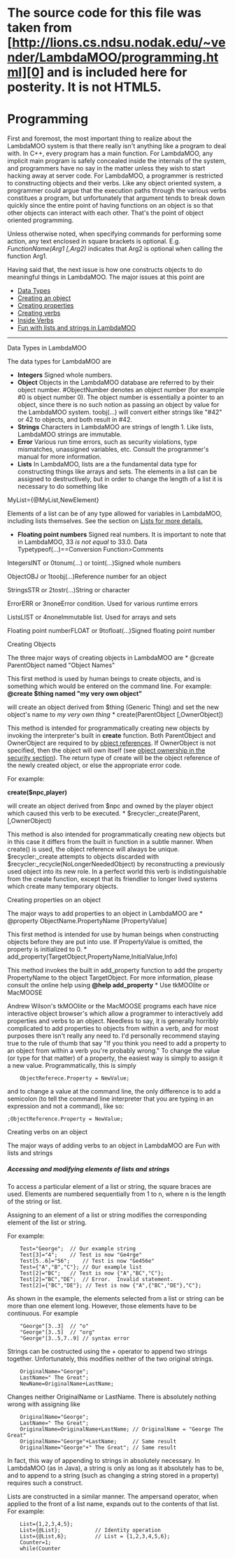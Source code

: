 # The source code for this file was taken from [http://lions.cs.ndsu.nodak.edu/~vender/LambdaMOO/programming.html][0] and is included here for posterity. It is not HTML5\.

# Programming

First and foremost, the most important thing to realize about the LambdaMOO 
system is that there really isn't anything like a program to deal with.
In C++, every program has a main function. For LambdaMOO, any implicit main
program is safely concealed inside the internals of the system, and programmers
have no say in the matter unless they wish to start hacking away at server code.
For LambdaMOO, a programmer is restricted to constructing objects and their verbs.
Like any object oriented system, a programmer could argue that the execution paths
through the various verbs constitues a program, but unfortunately that argument tends
to break down quickly since the entire point of having functions on an object is so that
other objects can interact with each other. That's the point of object oriented
programming.

Unless otherwise noted, when specifying commands for performing some action,
any text enclosed in square brackets is optional. E.g. _FunctionName(Arg1 \[,Arg2)_
indicates that Arg2 is optional when calling the function Arg1\.

Having said that, the next issue is how one constructs objects to do meaningful
things in LambdaMOO. The major issues at this point are

* [Data Types][1]
* [Creating an object][2]
* [Creating properties][3]
* [Creating verbs][4]
* [Inside Verbs][5]
* [Fun with lists and strings in LambdaMOO][6]

---

Data Types in LambdaMOO

The data types for LambdaMOO are
* **Integers** Signed whole numbers. 
* **Object** Objects in the LambdaMOO database are referred to
by their object number. \#ObjectNumber denotes an object number
(for example \#0 is object number 0). The object number is
essentially a pointer to an object, since there is no such
notion as passing an object by value for the LambdaMOO system.
toobj(...) will convert either strings like "\#42" or 42 to objects,
and both result in \#42\.
* **Strings** Characters in LambdaMOO are strings of length 1\.
Like lists, LambdaMOO strings are immutable.
* **Error** Various run time errors, such as security violations,
type mismatches, unassigned variables, etc. Consult the
programmer's manual for more information.
* **Lists** In LambdaMOO, lists are a the fundamental
data type for constructing things like arrays and sets.
The elements in a list can be assigned to destructively,
but in order to change the length of a list it is necessary to
do something like 

MyList={@MyList,NewElement}

Elements of a list can be of any type allowed for variables in
LambdaMOO, including lists themselves.
See the section on [Lists for more details.][6]
* **Floating point numbers** Signed real numbers.
It is important to note that in LambdaMOO,
33 _is not equal_ to 33.0\.
Data Typetypeof(...)==Conversion Function\>Comments

IntegersINT or 0tonum(...) or toint(...)Signed whole numbers

ObjectOBJ or 1toobj(...)Reference number for an object

StringsSTR or 2tostr(...)String or character

ErrorERR or 3noneError condition. Used for various runtime errors

ListsLIST or 4noneImmutable list. Used for arrays and sets

Floating point numberFLOAT or 9tofloat(...)Signed floating point number

Creating Objects

The three major ways of creating objects in LambdaMOO are 
* 
@create ParentObject named "Object Names"

This first method is used by human beings to create objects,
and is something which would be entered on the command line.
For example: **@create $thing named "my very own object"**

will create an object derived from $thing (Generic Thing)
and set the new object's name to _my very own thing_
* 
create(ParentObject \[,OwnerObject\])

This method is intended for programmatically creating new
objects by invoking the interpreter's built in **create**
function. Both ParentObject and OwnerObject are required to
by [object references][7].
If OwnerObject is not specified, then the object will own itself
(see [object ownership
in the security section][8]). The return type of create will
be the object reference of the newly created object, or else
the appropriate error code.

For example: 

**create($npc,player)**

will create an object derived from $npc and owned by the
player object which caused this verb to be executed.
* 
$recycler:\_create(Parent, \[,OwnerObject)

This method is also intended for programmatically creating new objects
but in this case it differs from the built in function in a subtle
manner. When create() is used, the object reference will always be
unique. $recycler:\_create attempts to objects discarded with
$recycler:\_recycle(NoLongerNeededObject) by reconstructing a previously
used object into its new role. In a perfect world this verb is
indistinguishable from the create function, except that its friendlier to
longer lived systems which create many temporary objects.

Creating properties on an object

The major ways to add properties to an object in LambdaMOO are
* 
@property ObjectName.PropertyName \[PropertyValue\]

This first method is intended for use by human beings when constructing
objects before they are put into use. If PropertyValue is omitted,
the property is initialized to 0\.
* 
add\_property(TargetObject,PropertyName,InitialValue,Info)

This method invokes the built in add\_property function to add
the property PropertyName to the object TargetObject. For more
information, please consult the online help using
**@help add\_property**
* 
Use tkMOOlite or MacMOOSE

Andrew Wilson's tkMOOlite or the MacMOOSE programs each have
nice interactive object browser's which allow a programmer to 
interactively add properties and verbs to an object.
Needless to say, it is generally horribly complicated to add properties
to objects from within a verb, and for most purposes there isn't really
any need to. I'd personally recommend staying true to the rule of thumb that
say "If you think you need to add a property to an object from within a verb
you're probably wrong." To change the value (or type for that matter)
of a property, the easiest way is simply to assign it a new value. 
Programmatically, this is simply

    
        ObjectReferece.Property = NewValue;
    

and to change a value at the command line, the only difference is to add
a semicolon (to tell the command line interpreter that you are typing in
an expression and not a command), like so:

    
    ;ObjectReference.Property = NewValue;
    

Creating verbs on an object

The major ways of adding verbs to an object in LambdaMOO are 
Fun with lists and strings

##### Accessing and modifying elements of lists and strings

To access a particular element of a list or string, the square braces
are used. Elements are numbered sequentially from 1 to n, where n is the
length of the string or list.

Assigning to an element of a list or string modifies the corresponding
element of the list or string. 

For example:

    
        Test="George";	// Our example string
        Test[3]="4";	// Test is now "Ge4rge"
        Test[5..6]="56";    // Test is now "Ge456e"
        Test={"A","B","C"}; // Our example list
        Test[2]="BC";	// Test is now {"A","BC","C"};
        Test[2]="BC","DE";  // Error.  Invalid statement.
        Test[2]={"BC","DE"}; // Test is now {"A",{"BC","DE"},"C"};
    

As shown in the example, the elements selected from a list or string can
be more than one element long. However, those elements have to be
continuous. For example

    
        "George"[3..3]	// "o"
        "George"[3..5]	// "org"
        "George"[3..5,7..9] // syntax error
    

Strings can be costructed using the + operator to append two strings together.
Unfortunately, this modifies neither of the two original strings.

    
        OriginalName="George";
        LastName=" The Great";
        NewName=OriginalName+LastName;
    

Changes neither OriginalName or LastName. There is absolutely nothing
wrong with assigning like

    
        OriginalName="George";
        LastName=" The Great";
        OriginalName=OriginalName+LastName; // OriginalName = "George The Great"
        OriginalName="George"+LastName;     // Same result
        OriginalName="George"+" The Great"; // Same result
    

In fact, this way of appending to strings in absolutely necessary.
In LambdaMOO (as in Java), a string is only as long as it absolutely
has to be, and to append to a string (such as changing a string stored
in a property) requires such a construct.

Lists are constructed in a similar manner. The ampersand operator,
when applied to the front of a list name, expands out to the contents
of that list. For example:

    
        List={1,2,3,4,5};
        List={@List};			// Identity operation
        List={@List,6};			// List = {1,2,3,4,5,6};
        Counter=1;
        while(Counter



[0]: http://lions.cs.ndsu.nodak.edu/~vender/LambdaMOO/programming.html
[1]: #data_types
[2]: #create_object
[3]: #create_properties
[4]: #create_verbs
[5]: #inside_verbs
[6]: #lists
[7]: syntax.html#object_reference
[8]: security.html#object_ownership